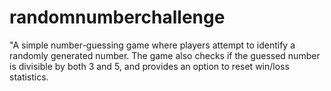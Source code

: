 # randomnumberchallenge
 "A simple number-guessing game where players attempt to identify a randomly generated number. The game also checks if the guessed number is divisible by both 3 and 5, and provides an option to reset win/loss statistics.
